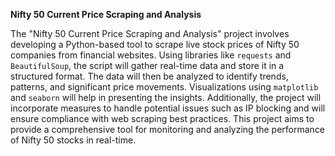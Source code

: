 **Nifty 50 Current Price Scraping and Analysis**

The "Nifty 50 Current Price Scraping and Analysis" project involves developing a Python-based tool to scrape live stock prices of Nifty 50 companies from financial websites. Using libraries like `requests` and `BeautifulSoup`, the script will gather real-time data and store it in a structured format. The data will then be analyzed to identify trends, patterns, and significant price movements. Visualizations using `matplotlib` and `seaborn` will help in presenting the insights. Additionally, the project will incorporate measures to handle potential issues such as IP blocking and will ensure compliance with web scraping best practices. This project aims to provide a comprehensive tool for monitoring and analyzing the performance of Nifty 50 stocks in real-time.
